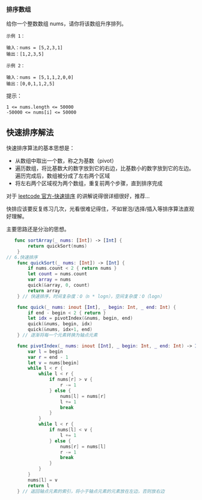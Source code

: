 ### 排序数组

给你一个整数数组 nums，请你将该数组升序排列。

```
示例 1：

输入：nums = [5,2,3,1]
输出：[1,2,3,5]

示例 2：

输入：nums = [5,1,1,2,0,0]
输出：[0,0,1,1,2,5]
```


提示：

```
1 <= nums.length <= 50000
-50000 <= nums[i] <= 50000
```

## 快速排序解法

快速排序算法的基本思想是：

- 从数组中取出一个数，称之为基数（pivot）
- 遍历数组，将比基数大的数字放到它的右边，比基数小的数字放到它的左边。遍历完成后，数组被分成了左右两个区域
- 将左右两个区域视为两个数组，重复前两个步骤，直到排序完成

对于 [leetcode 官方-快速排序](https://leetcode-cn.com/leetbook/read/sort-algorithms/eul7hm/) 的讲解说得很详细很好，推荐...

快排应该要反复练习几次，光看很难记得住，不如冒泡/选择/插入等排序算法直观好理解。

主要思路还是分治的思想。

```swift
   func sortArray(_ nums: [Int]) -> [Int] {
        return quickSort(nums)
    }
// 6.快速排序
    func quickSort(_ nums: [Int]) -> [Int] {
        if nums.count < 2 { return nums }
        let count = nums.count
        var array = nums
        quick(&array, 0, count)
        return array
    } // 快速排序，时间复杂度：O（n * logn），空间复杂度：O（logn）

    func quick(_ nums: inout [Int], _ begin: Int, _ end: Int) {
        if end - begin < 2 { return }
        let idx = pivotIndex(&nums, begin, end)
        quick(&nums, begin, idx)
        quick(&nums, idx+1, end) 
    } // 逐渐将每一个元素转换为轴点元素

    func pivotIndex(_ nums: inout [Int], _ begin: Int, _ end: Int) -> Int {
        var l = begin
        var r = end - 1
        let v = nums[begin]
        while l < r {
            while l < r {
                if nums[r] > v {
                    r -= 1
                } else {
                    nums[l] = nums[r]
                    l += 1
                    break
                }
            }
            while l < r {
                if nums[l] < v {
                    l += 1
                } else {
                    nums[r] = nums[l]
                    r -= 1
                    break
                }
            }
        }
        nums[l] = v
        return l
    } // 返回轴点元素的索引，将小于轴点元素的元素放在左边，否则放右边

```



